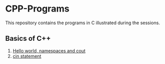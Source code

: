 # CPP-Programs
This repository contains the programs in C illustrated during the sessions.

## Basics of C++

1. [Hello world, namespaces and cout](1-Basics/helloWorld.cpp)
2. [cin statement](1-Basics/helloWorldWithName.cpp)
